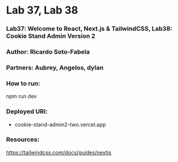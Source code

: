 # Lab 37, Lab 38

### Lab37: Welcome to React, Next.js & TailwindCSS, Lab38: Cookie Stand Admin Version 2

### Author: Ricardo Soto-Fabela

### Partners: Aubrey, Angelos, dylan

### How to run:

npm run dev

### Deployed URl:
- cookie-stand-admin2-two.vercel.app


### Resources:
https://tailwindcss.com/docs/guides/nextjs



